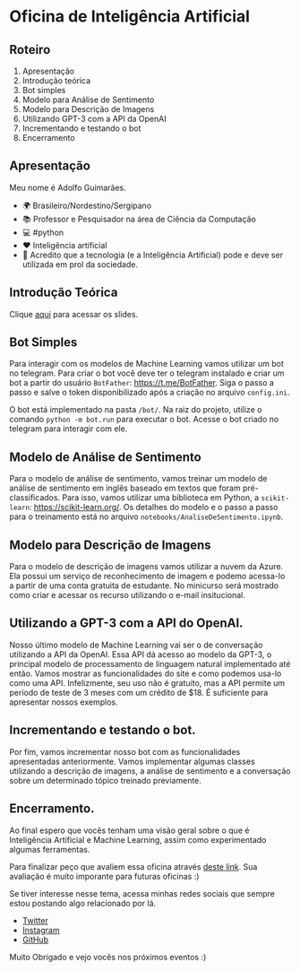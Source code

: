 # Oficina de Inteligência Artificial

## Roteiro

1. Apresentação
2. Introdução teórica
3. Bot simples 
4. Modelo para Análise de Sentimento
5. Modelo para Descrição de Imagens 
6. Utilizando GPT-3 com a API da OpenAI
7. Incrementando e testando o bot
8. Encerramento

## Apresentação 

Meu nome é Adolfo Guimarães. 

- 🌍 Brasileiro/Nordestino/Sergipano
- 📚 Professor e Pesquisador na área de Ciência da Computação
- 💻 #python
- ❤ Inteligência artificial
- 👊 Acredito que a tecnologia (e a Inteligência Artificial) pode e deve ser utilizada em prol da sociedade. 

## Introdução Teórica

Clique [aqui](https://docs.google.com/presentation/d/1n_HfMXpYUuvY62AntJrlXVa6mdX6Hm35cIOBdlIndLA/edit?usp=sharing) para acessar os slides.

## Bot Simples

Para interagir com os modelos de Machine Learning vamos utilizar um bot no telegram. Para criar o bot você deve ter o telegram instalado e criar um bot a partir do usuário `BotFather`: https://t.me/BotFather. Siga o passo a passo e salve o token disponibilizado após a criação no arquivo `config.ini`. 

O bot está implementado na pasta `/bot/`. Na raiz do projeto, utilize o comando `python -m bot.run` para executar o bot. Acesse o bot criado no telegram para interagir com ele.

## Modelo de Análise de Sentimento

Para o modelo de análise de sentimento, vamos treinar um modelo de análise de sentimento em inglês baseado em textos que foram pré-classificados. Para isso, vamos utilizar uma biblioteca em Python, a `scikit-learn`: https://scikit-learn.org/. Os detalhes do modelo e o passo a passo para o treinamento está no arquivo `notebooks/AnaliseDeSentimento.ipynb`.

## Modelo para Descrição de Imagens 

Para o modelo de descrição de imagens vamos utilizar a nuvem da Azure. Ela possui um serviço de reconhecimento de imagem e podemo acessa-lo a partir de uma conta gratuita de estudante. No minicurso será mostrado como criar e acessar os recurso utilizando o e-mail insitucional. 

## Utilizando a GPT-3 com a API do OpenAI.

Nosso último modelo de Machine Learning vai ser o de conversação utilizando a API da OpenAI. Essa API dá acesso ao modelo da GPT-3, o principal modelo de processamento de linguagem natural implementado até então. Vamos mostrar as funcionalidades do site e como podemos usa-lo como uma API. Infelizmente, seu uso não é gratuito, mas a API permite um período de teste de 3 meses com um crédito de $18. É suficiente para apresentar nossos exemplos.

## Incrementando e testando o bot.

Por fim, vamos incrementar nosso bot com as funcionalidades apresentadas anteriormente. Vamos implementar algumas classes utilizando a descrição de imagens, a análise de sentimento e a conversação sobre um determinado tópico treinado previamente.

## Encerramento.

Ao final espero que vocês tenham uma visão geral sobre o que é Inteligência Artificial e Machine Learning, assim como experimentado algumas ferramentas. 

Para finalizar peço que avaliem essa oficina através [deste link](https://forms.gle/d8V6kHsZQp8fi2af8). Sua avaliação é muito imporante para futuras oficinas :) 

Se tiver interesse nesse tema, acessa minhas redes sociais que sempre estou postando algo relacionado por lá.

* [Twitter](https://www.twitter.com/adolfoguimaraes)
* [Instagram](https://www.instagram.com/profadolfoguimaraes)
* [GitHub](https://www.github.com/adolfoguimaraes)

Muito Obrigado e vejo vocês nos próximos eventos :) 

